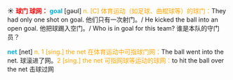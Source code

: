 ☀ <font color="red">**球门 球网：**</font>
<font color="sky blue">**goal**</font> [ɡəʊl] 
<font color="orange">n. [C] 体育运动（如足球、曲棍球等）的球门：</font>They had only one shot on goal. 他们只有一次射门。/ He kicked the ball into an open goal. 他把球踢入空门。/ Who is in goal for this team? 谁是本队的守门员？

<font color="sky blue">**net**</font> [net] 
<font color="orange">n. 1 [sing.] the net 在体育运动中可指球门网：</font>The ball went into the net. 球滚进了网。<font color="orange">2 [sing.] the net 可指网球等运动的球网：</font>to hit the ball over the net 击球过网
